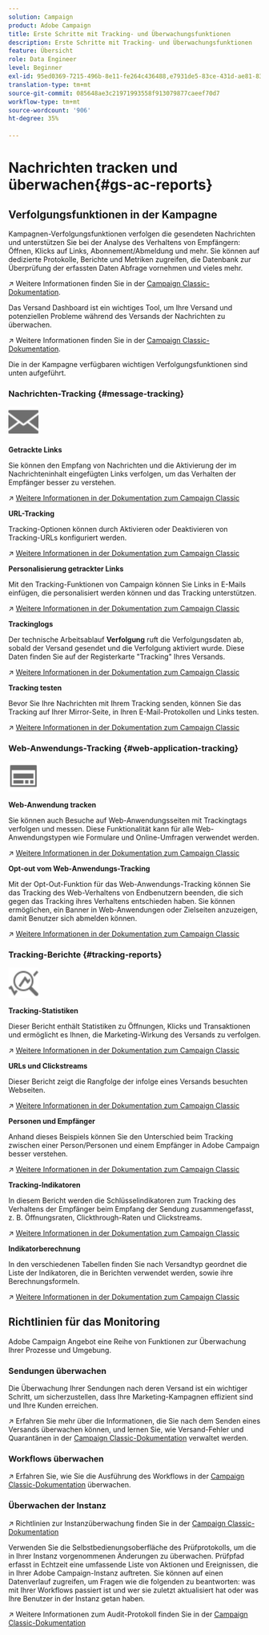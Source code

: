 ```yaml
---
solution: Campaign
product: Adobe Campaign
title: Erste Schritte mit Tracking- und Überwachungsfunktionen
description: Erste Schritte mit Tracking- und Überwachungsfunktionen
feature: Übersicht
role: Data Engineer
level: Beginner
exl-id: 95ed0369-7215-496b-8e11-fe264c436488,e7931de5-83ce-431d-ae81-83793d257550
translation-type: tm+mt
source-git-commit: 085648ae3c21971993558f913079877caeef70d7
workflow-type: tm+mt
source-wordcount: '906'
ht-degree: 35%

---
```


# Nachrichten tracken und überwachen{#gs-ac-reports}

## Verfolgungsfunktionen in der Kampagne

Kampagnen-Verfolgungsfunktionen verfolgen die gesendeten Nachrichten und unterstützen Sie bei der Analyse des Verhaltens von Empfängern: Öffnen, Klicks auf Links, Abonnement/Abmeldung und mehr. Sie können auf dedizierte Protokolle, Berichte und Metriken zugreifen, die Datenbank zur Überprüfung der erfassten Daten Abfrage vornehmen und vieles mehr.

:arrow_upper_right:  Weitere Informationen finden Sie in der [Campaign Classic-Dokumentation](https://experienceleague.adobe.com/docs/campaign-classic/using/getting-started/profile-management/editing-a-profile.html?lang=en#tracking-tab).

Das Versand Dashboard ist ein wichtiges Tool, um Ihre Versand und potenziellen Probleme während des Versands der Nachrichten zu überwachen.

:arrow_upper_right: Weitere Informationen finden Sie in der [Campaign Classic-Dokumentation](https://experienceleague.adobe.com/docs/campaign-classic/using/sending-messages/monitoring-deliveries/delivery-dashboard.html?lang=en#sending-messages).

Die in der Kampagne verfügbaren wichtigen Verfolgungsfunktionen sind unten aufgeführt.

### Nachrichten-Tracking {#message-tracking}

<img src="assets/do-not-localize/icon-message-tracking.svg" width="60px">

**Getrackte Links**

Sie können den Empfang von Nachrichten und die Aktivierung der im Nachrichteninhalt eingefügten Links verfolgen, um das Verhalten der Empfänger besser zu verstehen.

:arrow_upper_right: [Weitere Informationen in der Dokumentation zum Campaign Classic](https://experienceleague.adobe.com/docs/campaign-classic/using/sending-messages/tracking-messages/how-to-configure-tracked-links.html?lang=en#sending-messages)

**URL-Tracking**

Tracking-Optionen können durch Aktivieren oder Deaktivieren von Tracking-URLs konfiguriert werden.

:arrow_upper_right: [Weitere Informationen in der Dokumentation zum Campaign Classic](https://experienceleague.adobe.com/docs/campaign-classic/using/sending-messages/tracking-messages/personalizing-url-tracking.html?lang=en#sending-messages)


**Personalisierung getrackter Links**

Mit den Tracking-Funktionen von Campaign können Sie Links in E-Mails einfügen, die personalisiert werden können und das Tracking unterstützen.

:arrow_upper_right: [Weitere Informationen in der Dokumentation zum Campaign Classic](https://experienceleague.adobe.com/docs/campaign-classic/using/sending-messages/tracking-messages/tracking-personalized-links/tracking-personalized-links.html?lang=en#sending-messages)

**Trackinglogs**

Der technische Arbeitsablauf **Verfolgung** ruft die Verfolgungsdaten ab, sobald der Versand gesendet und die Verfolgung aktiviert wurde. Diese Daten finden Sie auf der Registerkarte &quot;Tracking&quot; Ihres Versands.

:arrow_upper_right: [Weitere Informationen in der Dokumentation zum Campaign Classic](https://experienceleague.adobe.com/docs/campaign-classic/using/sending-messages/tracking-messages/accessing-the-tracking-logs.html?lang=en#sending-messages)

**Tracking testen**

Bevor Sie Ihre Nachrichten mit Ihrem Tracking senden, können Sie das Tracking auf Ihrer Mirror-Seite, in Ihren E-Mail-Protokollen und Links testen.

:arrow_upper_right: [Weitere Informationen in der Dokumentation zum Campaign Classic](https://experienceleague.adobe.com/docs/campaign-classic/using/sending-messages/tracking-messages/testing-tracking.html?lang=en#sending-messages)

### Web-Anwendungs-Tracking {#web-application-tracking}

<img src="assets/do-not-localize/icon-web-app.svg" width="60px">

**Web-Anwendung tracken**

Sie können auch Besuche auf Web-Anwendungsseiten mit Trackingtags verfolgen und messen. Diese Funktionalität kann für alle Web-Anwendungstypen wie Formulare und Online-Umfragen verwendet werden.

:arrow_upper_right: [Weitere Informationen in der Dokumentation zum Campaign Classic](https://experienceleague.adobe.com/docs/campaign-classic/using/designing-content/web-applications/tracking-a-web-application.html?lang=en#designing-content)

**Opt-out vom Web-Anwendungs-Tracking**

Mit der Opt-Out-Funktion für das Web-Anwendungs-Tracking können Sie das Tracking des Web-Verhaltens von Endbenutzern beenden, die sich gegen das Tracking ihres Verhaltens entschieden haben. Sie können ermöglichen, ein Banner in Web-Anwendungen oder Zielseiten anzuzeigen, damit Benutzer sich abmelden können.

:arrow_upper_right: [Weitere Informationen in der Dokumentation zum Campaign Classic](https://experienceleague.adobe.com/docs/campaign-classic/using/designing-content/web-applications/web-application-tracking-opt-out.html?lang=en#designing-content)

### Tracking-Berichte {#tracking-reports}

<img src="assets/do-not-localize/icon_monitor.svg" width="60px">

**Tracking-Statistiken**

Dieser Bericht enthält Statistiken zu Öffnungen, Klicks und Transaktionen und ermöglicht es Ihnen, die Marketing-Wirkung des Versands zu verfolgen.

:arrow_upper_right: [Weitere Informationen in der Dokumentation zum Campaign Classic](https://experienceleague.adobe.com/docs/campaign-classic/using/sending-messages/tracking-messages/about-message-tracking.html?lang=en#tracking-reports)

**URLs und Clickstreams**

Dieser Bericht zeigt die Rangfolge der infolge eines Versands besuchten Webseiten.

:arrow_upper_right: [Weitere Informationen in der Dokumentation zum Campaign Classic](https://experienceleague.adobe.com/docs/campaign-classic/using/reporting/reports-on-deliveries/delivery-reports.html?lang=en#urls-and-click-streams)

**Personen und Empfänger**

Anhand dieses Beispiels können Sie den Unterschied beim Tracking zwischen einer Person/Personen und einem Empfänger in Adobe Campaign besser verstehen.

:arrow_upper_right: [Weitere Informationen in der Dokumentation zum Campaign Classic](https://experienceleague.adobe.com/docs/campaign-classic/using/reporting/reports-on-deliveries/person-people-recipients.html?lang=en#reporting)

**Tracking-Indikatoren**

In diesem Bericht werden die Schlüsselindikatoren zum Tracking des Verhaltens der Empfänger beim Empfang der Sendung zusammengefasst, z. B. Öffnungsraten, Clickthrough-Raten und Clickstreams.

:arrow_upper_right: [Weitere Informationen in der Dokumentation zum Campaign Classic](https://experienceleague.adobe.com/docs/campaign-classic/using/reporting/reports-on-deliveries/delivery-reports.html?lang=en#reporting)

**Indikatorberechnung**

In den verschiedenen Tabellen finden Sie nach Versandtyp geordnet die Liste der Indikatoren, die in Berichten verwendet werden, sowie ihre Berechnungsformeln.

:arrow_upper_right: [Weitere Informationen in der Dokumentation zum Campaign Classic](https://experienceleague.adobe.com/docs/campaign-classic/using/reporting/reports-on-deliveries/indicator-calculation.html?lang=en#reporting)

## Richtlinien für das Monitoring

Adobe Campaign Angebot eine Reihe von Funktionen zur Überwachung Ihrer Prozesse und Umgebung.

### Sendungen überwachen

Die Überwachung Ihrer Sendungen nach deren Versand ist ein wichtiger Schritt, um sicherzustellen, dass Ihre Marketing-Kampagnen effizient sind und Ihre Kunden erreichen.

:arrow_upper_right: Erfahren Sie mehr über die Informationen, die Sie nach dem Senden eines Versands überwachen können, und lernen Sie, wie Versand-Fehler und Quarantänen in der [Campaign Classic-Dokumentation](https://experienceleague.adobe.com/docs/campaign-classic/using/sending-messages/monitoring-deliveries/about-delivery-monitoring.html?lang=en#sending-messages) verwaltet werden.

### Workflows überwachen

:arrow_upper_right: Erfahren Sie, wie Sie die Ausführung des Workflows in der [Campaign Classic-Dokumentation](https://experienceleague.adobe.com/docs/campaign-classic/using/automating-with-workflows/monitoring-workflows/monitoring-workflow-execution.html?lang=en#automating-with-workflows) überwachen.

### Überwachen der Instanz

:arrow_upper_right: Richtlinien zur Instanzüberwachung finden Sie in der [Campaign Classic-Dokumentation](https://experienceleague.adobe.com/docs/campaign-classic/using/monitoring-campaign-classic/introduction/monitoring-guidelines.html?lang=en#monitoring-campaign-classic)

Verwenden Sie die Selbstbedienungsoberfläche des Prüfprotokolls, um die in Ihrer Instanz vorgenommenen Änderungen zu überwachen. Prüfpfad erfasst in Echtzeit eine umfassende Liste von Aktionen und Ereignissen, die in Ihrer Adobe Campaign-Instanz auftreten. Sie können auf einen Datenverlauf zugreifen, um Fragen wie die folgenden zu beantworten: was mit Ihrer Workflows passiert ist und wer sie zuletzt aktualisiert hat oder was Ihre Benutzer in der Instanz getan haben.

:arrow_upper_right: Weitere Informationen zum Audit-Protokoll finden Sie in der [Campaign Classic-Dokumentation](https://experienceleague.adobe.com/docs/campaign-classic/using/monitoring-campaign-classic/production-procedures/audit-trail.html?lang=en#accessing-audit-trail)

